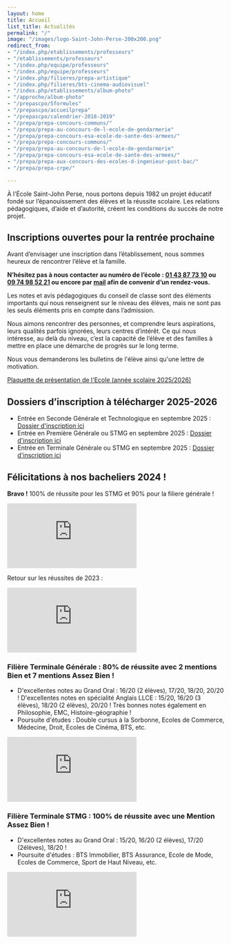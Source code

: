 ```yaml
---
layout: home
title: Accueil
list_title: Actualités
permalink: "/"
image: "/images/logo-Saint-John-Perse-200x200.png"
redirect_from:
- "/index.php/etablissements/professeurs"
- "/etablissements/professeurs"
- "/index.php/equipe/professeurs"
- "/index.php/equipe/professeurs"
- "/index.php/filieres/prepa-artistique"
- "/index.php/filieres/bts-cinema-audiovisuel"
- "/index.php/etablissements/album-photo"
- "/approche/album-photo"
- "/prepascpo/5formules"
- "/prepascpo/accueilprepa"
- "/prepascpo/calendrier-2018-2019"
- "/prepa/prepa-concours-communs/"
- "/prepa/prepa-au-concours-de-l-ecole-de-gendarmerie"
- "/prepa/prepa-concours-esa-ecole-de-sante-des-armees/"
- "/prepa/prepa-concours-communs/"
- "/prepa/prepa-au-concours-de-l-ecole-de-gendarmerie"
- "/prepa/prepa-concours-esa-ecole-de-sante-des-armees/"
- "/prepa/prepa-aux-concours-des-ecoles-d-ingenieur-post-bac/"
- "/prepa/prepa-crpe/"

---
```

À l’École Saint-John Perse, nous portons depuis 1982 un projet éducatif fondé sur l’épanouissement des élèves et la réussite scolaire. Les relations pédagogiques, d’aide et d’autorité, créent les conditions du succès de notre projet.

<!--<div class="bandeau">
<p>L'Ecole Saint-John Perse est en vacances jusqu'au 26 août mais nous restons joignable :</p>
<p>06 31 22 23 60 (sms) ou sjp018@gmail.com</p>
<p>Il reste quelques places disponibles, n'hésitez pas à nous contacter !</p>
</div>-->

## Inscriptions ouvertes pour la rentrée prochaine

Avant d’envisager une inscription dans l’établissement, nous sommes heureux de rencontrer l’élève et la famille.

**N’hésitez pas à nous contacter au numéro de l’école : [01 43 87 73 10](tel:+33143877310) ou [09 74 98 52 21](tel:+33974985221) ou encore par [mail](mailto:sjp018@gmail.com) afin de convenir d’un rendez-vous.**

Les notes et avis pédagogiques du conseil de classe sont des éléments importants qui nous renseignent sur le niveau des élèves, mais ne sont pas les seuls éléments pris en compte dans l’admission.

Nous aimons rencontrer des personnes, et comprendre leurs aspirations, leurs qualités parfois ignorées, leurs centres d’intérêt. Ce qui nous intéresse, au delà du niveau, c’est la capacité de l’élève et des familles à mettre en place une démarche de progrès sur le long terme.

Nous vous demanderons les bulletins de l'élève ainsi qu'une lettre de motivation.

[Plaquette de présentation de l'Ecole (année scolaire 2025/2026)](/uploads/plaquette-ecole-saint-john-perse-2025-2026.pdf "Plaquette 25/26")

## Dossiers d’inscription à télécharger 2025-2026

* Entrée en Seconde Générale et Technologique en septembre 2025 : [Dossier d'inscription ici](/uploads/fiche_inscription_seconde_2025_2026.pdf)
* Entrée en Première Générale ou STMG en septembre 2025 : [Dossier d'inscription ici](/uploads/fiche_inscription_premiere_2025_2026.pdf)
* Entrée en Terminale Générale ou STMG en septembre 2025 : [Dossier d'inscription ici](/uploads/fiche_inscription_terminale_2025_2026.pdf)

## Félicitations à nos bacheliers 2024 !

**Bravo !** 100% de réussite pour les STMG et 90% pour la filiere générale !

<div class="yt-container"><iframe src="https://www.youtube.com/embed/CGLhMan_VvU?si=eEoOrsCQG1gdVb3x" frameborder="0" allow="accelerometer; autoplay; clipboard-write; encrypted-media; gyroscope; picture-in-picture; web-share" referrerpolicy="strict-origin-when-cross-origin" allowfullscreen></iframe></div>

Retour sur les réussites de 2023 :

<div class="yt-container"><iframe src="https://www.youtube.com/embed/dVHMcEqsXps" frameborder="0" allow="accelerometer; autoplay; clipboard-write; encrypted-media; gyroscope; picture-in-picture; web-share" allowfullscreen></iframe></div>

### Filière Terminale Générale : 80% de réussite avec 2 mentions Bien et 7 mentions Assez Bien !

- D'excellentes notes au Grand Oral : 16/20 (2 élèves), 17/20, 18/20, 20/20 ! D'excellentes notes en spécialité Anglais LLCE : 15/20, 16/20 (3 élèves), 18/20 (2 élèves), 20/20 ! Très bonnes notes également en Philosophie, EMC, Histoire-géographie !
- Poursuite d'études : Double cursus à la Sorbonne, Ecoles de Commerce, Médecine, Droit, Ecoles de Cinéma, BTS, etc.

<div class="yt-container"><iframe src="https://www.youtube.com/embed/PM7KNnlOOZo" frameborder="0" allow="accelerometer; autoplay; clipboard-write; encrypted-media; gyroscope; picture-in-picture; web-share" allowfullscreen></iframe></div>

### Filière Terminale STMG : 100% de réussite avec une Mention Assez Bien !

- D'excellentes notes au Grand Oral : 15/20, 16/20 (2 élèves), 17/20 (2élèves), 18/20 !
- Poursuite d'études : BTS Immobilier, BTS Assurance, Ecole de Mode, Ecoles de Commerce, Sport de Haut Niveau, etc.

<div class="yt-container"><iframe src="https://www.youtube-nocookie.com/embed/cYOVMORfAis?controls=0" frameborder="0" allow="accelerometer; autoplay; encrypted-media; gyroscope; picture-in-picture" allowfullscreen></iframe></div>

